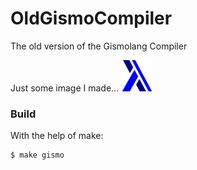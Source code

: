 # OldGismoCompiler
The old version of the Gismolang Compiler

Just some image I made...
<img src="/GismoLang.png" width="50" height="50">

### Build

With the help of make:
```bash
$ make gismo
```